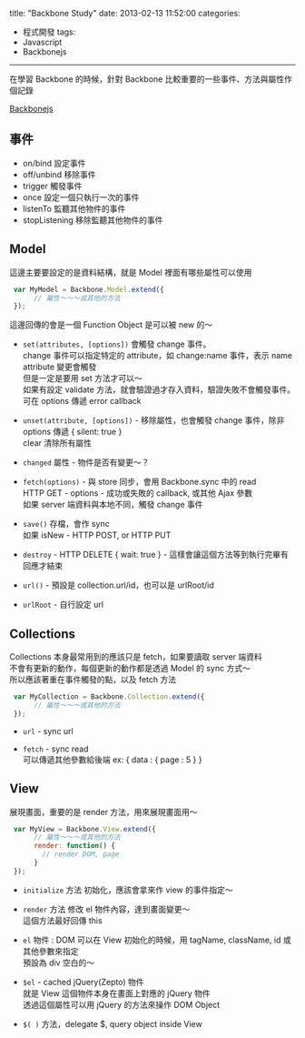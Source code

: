 title: "Backbone Study"
date: 2013-02-13 11:52:00
categories:
- 程式開發
tags:
- Javascript
- Backbonejs
---

在學習 Backbone 的時候，針對 Backbone 比較重要的一些事件、方法與屬性作個記錄  

[Backbonejs](http://backbonejs.org/)

<!--more-->

## 事件
- on/bind 設定事件
- off/unbind 移除事件
- trigger 觸發事件
- once 設定一個只執行一次的事件
- listenTo 監聽其他物件的事件
- stopListening 移除監聽其他物件的事件

## Model

這邊主要要設定的是資料結構，就是 Model 裡面有哪些屬性可以使用  

```javascript
 var MyModel = Backbone.Model.extend({
      // 屬性～～～或其他的方法
 });
```

這邊回傳的會是一個 Function Object 是可以被 new 的～  

- `set(attributes, [options])`
會觸發 change 事件。  
change 事件可以指定特定的 attribute，如 change:name 事件，表示 name attribute 變更會觸發  
但是一定是要用 set 方法才可以～  
如果有設定 validate 方法，就會驗證過才存入資料，驗證失敗不會觸發事件。可在 options 傳遞 error callback  

- `unset(attribute, [options])` - 移除屬性，也會觸發 change 事件，除非 options 傳遞 { silent: true }  
clear 清除所有屬性  

- `changed` 屬性 - 物件是否有變更～？  

- `fetch(options)` - 與 store 同步，會用 Backbone.sync 中的 read  
HTTP GET -
options - 成功或失敗的 callback, 或其他 Ajax 參數  
如果 server 端資料與本地不同，觸發 change 事件  

- `save()` 存檔，會作 sync  
如果 isNew - HTTP POST, or HTTP PUT  

- `destroy` - HTTP DELETE
{ wait: true } - 這樣會讓這個方法等到執行完畢有回應才結束  

- `url()` - 預設是 collection.url/id，也可以是 urlRoot/id  
- `urlRoot` - 自行設定 url  


## Collections  

Collections 本身最常用到的應該只是 fetch，如果要讀取 server 端資料  
不會有更新的動作，每個更新的動作都是透過 Model 的 sync 方式～  
所以應該著重在事件觸發的點，以及 fetch 方法  


```javascript
 var MyCollection = Backbone.Collection.extend({
      // 屬性～～～或其他的方法
 });
```


- `url` - sync url  

- `fetch` - sync read  
可以傳遞其他參數給後端 ex: { data : { page : 5 } }  

## View

展現畫面，重要的是 render 方法，用來展現畫面用～  

```javascript
 var MyView = Backbone.View.extend({
      // 屬性～～～或其他的方法
      render: function() {
        // render DOM, page
      }
 });
```


- `initialize` 方法
初始化，應該會拿來作 view 的事件指定～  

- `render` 方法
修改 el 物件內容，達到畫面變更～  
這個方法最好回傳 this  

- `el` 物件 : DOM
可以在 View 初始化的時候，用 tagName, className, id 或其他參數來指定  
預設為 div 空白的～  

- `$el` - cached jQuery(Zepto) 物件  
就是 View 這個物件本身在畫面上對應的 jQuery 物件  
透過這個屬性可以用 jQuery 的方法來操作 DOM Object  

- `$( )` 方法，delegate $, query object inside View  
